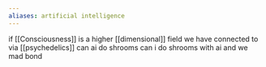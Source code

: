 ```yaml
---
aliases: artificial intelligence
---
```


if [[Consciousness]] is a higher [[dimensional]] field we have connected to via [[psychedelics]] 
can ai do shrooms 
can i do shrooms with ai and we mad bond 

